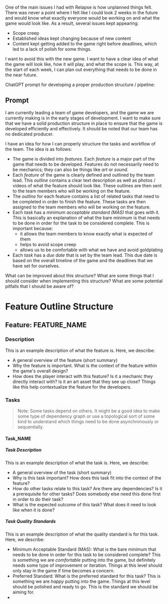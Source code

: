 One of the main issues I had with Relapse is how unplanned things felt. There was never a point where I felt like I could look 2 weeks in the future and would know what exactly everyone would be working on and what the game would look like. As a result, several issues kept appearing:
- Scope creep
- Established ideas kept changing because of new content
- Content kept getting added to the game right before deadlines, which led to a lack of polish for some things.

I want to avoid this with the new game. I want to have a clear idea of what the game will look like, how it will play, and what the scope is. This way, at the start of each week, I can plan out everything that needs to be done in the near future.

ChatGPT prompt for developing a proper production structure / pipeline:
## Prompt
I am currently leading a team of game developers, and the game we are currently making is in the early stages of development. I want to make sure that we have a solid production structure in place to ensure that the game is developed efficiently and effectively. It should be noted that our team has no dedicated producer.

I have an idea for how I can properly structure the tasks and workflow of the team. The idea is as follows:

- The game is divided into *features*. Each *feature* is a major part of the game that needs to be developed. Features do not necessarily need to be mechanics; they can also be things like *art* or *sound*.
- Each *feature* of the game is clearly defined and outlined by the team lead. This *outline* contains a clear text description as well as photos / videos of what the feature should look like. These outlines are then sent to the team members who will be working on the feature.
- The *outline* for each feature contains a list of related tasks that need to be completed in order to finish the feature. These tasks are then assigned to the team members who will be working on the feature.
- Each *task* has a *minimum acceptable standard (MAS)* that goes with it. This is basically an explanation of what the bare minimum is that needs to be done in order for the task to be considered complete. This is important because:
	- it allows the team members to know exactly what is expected of them
	- helps to avoid scope creep
	- allows us to be comfortable with what we have and avoid goldplating
- Each *task* has a *due date* that is set by the team lead. This due date is based on the overall timeline of the game and the deadlines that we have set for ourselves.

What can be improved about this structure? What are some things that I should consider when implementing this structure? What are some potential pitfalls that I should be aware of?

# Feature Outline Structure

## Feature: FEATURE_NAME
### Description
This is an example description of what the feature is. Here, we describe:
- A general overview of the feature (short summary)
- Why the feature is important. What is the context of the feature within the game's overall design?
- How does the player interact with this feature? Is it a mechanic they directly interact with? Is it an art asset that they see up close? Things like this help contextualize the feature for the developers.

### Tasks

> Note: Some tasks depend on others. It might be a good idea to make some type of dependency graph or use a topological sort of some kind to understand which things need to be done asynchronously or sequentially.

#### Task_NAME

##### Task Description
This is an example description of what the task is. Here, we describe:
- A general overview of the task (short summary)
- Why is this task important? How does this task fit into the context of the feature?
- How do other tasks relate to this task? Are there any dependencies? Is it a prerequisite for other tasks? Does somebody else need this done first in order to do their task?
- What is the expected outcome of this task? What does it need to look like when it is done?

##### Task Quality Standards
This is an example description of what the quality standard is for this task. Here, we describe:
- Minimum Acceptable Standard (MAS): What is the bare minimum that needs to be done in order for this task to be considered complete? This is something we are *comfortable* putting into the game, but definitely needs some type of improvement or iteration. Things at this level should only stay in the game if time becomes a concern.
- Preferred Standard: What is the preferred standard for this task? This is something we are *happy* putting into the game. Things at this level should be polished and ready to go. This is the standard we should be aiming for.
- 
